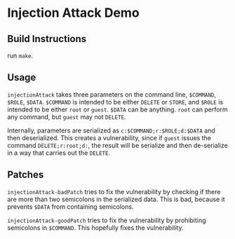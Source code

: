 # Injection Attack Demo

## Build Instructions

run `make`.

## Usage

`injectionAttack` takes three parameters on the command line, `$COMMAND`,
`$ROLE`, `$DATA`. `$COMMAND` is intended to be either `DELETE` or `STORE`, and
`$ROLE` is intended to be either `root` or `guest`. `$DATA` can be anything.
`root` can perform any command, but `guest` may not `DELETE`.

Internally, parameters are serialized as `c:$COMMAND;r:$ROLE;d:$DATA` and then
deserialized. This creates a vulnerability, since if `guest` issues the command
`DELETE;r:root;d:`, the result will be serialize and then de-serialize in a way
that carries out the `DELETE`.

## Patches

`injectionAttack-badPatch` tries to fix the vulnerability by checking if there
are more than two semicolons in the serialized data. This is bad, because it
prevents `$DATA` from containing semicolons.

`injectionAttack-goodPatch` tries to fix the vulnerability by prohibiting
semicolons in `$COMMAND`. This hopefully fixes the vulnerability.
